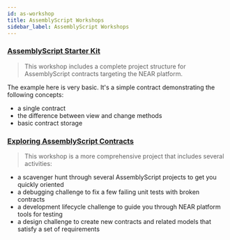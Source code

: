 ```yaml
---
id: as-workshop  
title: AssemblyScript Workshops
sidebar_label: AssemblyScript Workshops
---
```


### [AssemblyScript Starter Kit](https://github.com/Learn-NEAR/starter--near-sdk-as)
> This workshop includes a complete project structure for AssemblyScript contracts targeting the NEAR platform.

The example here is very basic. It's a simple contract demonstrating the following concepts:

- a single contract
- the difference between view and change methods
- basic contract storage

### [Exploring AssemblyScript Contracts](https://github.com/near-examples/workshop--exploring-assemblyscript-contracts)
> This workshop is a more comprehensive project that includes several activities:

- a scavenger hunt through several AssemblyScript projects to get you quickly oriented
- a debugging challenge to fix a few failing unit tests with broken contracts
- a development lifecycle challenge to guide you through NEAR platform tools for testing
- a design challenge to create new contracts and related models that satisfy a set of requirements
 